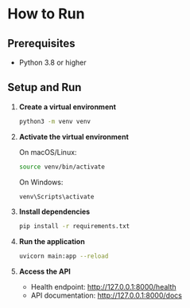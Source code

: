 # How to Run

## Prerequisites
- Python 3.8 or higher

## Setup and Run

1. **Create a virtual environment**
   ```bash
   python3 -m venv venv
   ```

2. **Activate the virtual environment**

   On macOS/Linux:
   ```bash
   source venv/bin/activate
   ```

   On Windows:
   ```bash
   venv\Scripts\activate
   ```

3. **Install dependencies**
   ```bash
   pip install -r requirements.txt
   ```

4. **Run the application**
   ```bash
   uvicorn main:app --reload
   ```

5. **Access the API**
   - Health endpoint: http://127.0.0.1:8000/health
   - API documentation: http://127.0.0.1:8000/docs
